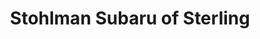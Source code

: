 ---
title: "Stohlman Subaru of Sterling"
url: /sterling/stohlman-subaru-of-sterling/
shop: Autohaus
---
